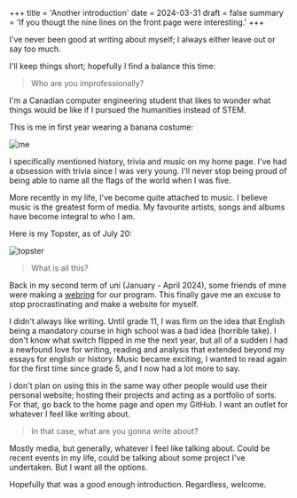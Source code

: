 +++
title = 'Another introduction'
date = 2024-03-31
draft = false
summary = 'If you thougt the nine lines on the front page were interesting.'
+++

I've never been good at writing about myself; I always either leave out or say too much.  

I'll keep things short; hopefully I find a balance this time:

> Who are you improfessionally?

I'm a Canadian computer engineering student that likes to wonder what things would be like if I pursued the humanities instead of STEM.

This is me in first year wearing a banana costume:

![me](/images/first-post/me.png)  

I specifically mentioned history, trivia and music on my home page. I've had a obsession with trivia since I was very young. I'll never stop being proud of being able to name all the flags of the world when I was five.  

More recently in my life, I've become quite attached to music. I believe music is the greatest form of media. My favourite artists, songs and albums have become integral to who I am.  

Here is my Topster, as of July 20:

![topster](/images/first-post/topster.png)  

> What is all this?

Back in my second term of uni (January - April 2024), some friends of mine were making a [webring](https://ece.engineering/) for our program. This finally gave me an excuse to stop procrastinating and make a website for myself.  

I didn't always like writing. Until grade 11, I was firm on the idea that English being a mandatory course in high school was a bad idea (horrible take). I don't know what switch flipped in me the next year, but all of a sudden I had a newfound love for writing, reading and analysis that extended beyond my essays for english or history. Music became exciting, I wanted to read again for the first time since grade 5, and I now had a lot more to say.  

I don't plan on using this in the same way other people would use their personal website; hosting their projects and acting as a portfolio of sorts. For that, go back to the home page and open my GitHub. I want an outlet for whatever I feel like writing about.

> In that case, what are you gonna write about?

Mostly media, but generally, whatever I feel like talking about. Could be recent events in my life, could be talking about some project I've undertaken. But I want all the options.  

Hopefully that was a good enough introduction. Regardless, welcome.  